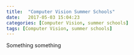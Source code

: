 ```yaml
---
title:  "Computer Vision Summer Schools"
date:   2017-05-03 15:04:23
categories: [Computer Vision, summer schools]
tags: [Computer Vision, summer schools]
---
```

Something something

